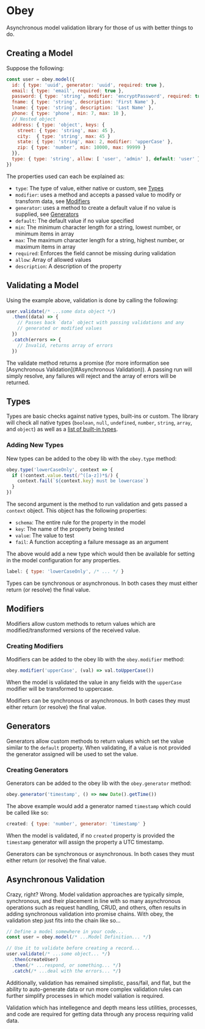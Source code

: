 # Obey

Asynchronous model validation library for those of us with better things to do.

## Creating a Model

Suppose the following:

```javascript
const user = obey.model({
  id: { type: 'uuid', generator: 'uuid', required: true },
  email: { type: 'email', required: true },
  password: { type: 'string', modifier: 'encryptPassword', required: true }
  fname: { type: 'string', description: 'First Name' },
  lname: { type: 'string', description: 'Last Name' },
  phone: { type: 'phone', min: 7, max: 10 },
  // Nested object
  address: { type: 'object', keys: {
    street: { type: 'string', max: 45 },
    city:  { type: 'string', max: 45 }
    state: { type: 'string', max: 2, modifier: 'upperCase' },
    zip: { type: 'number', min: 10000, max: 99999 }
  }},
  type: { type: 'string', allow: [ 'user', 'admin' ], default: 'user' }
})
```

The properties used can each be explained as:

* `type`: The type of value, either native or custom, see [Types](#types)
* `modifier`: uses a method and accepts a passed value to modify or transform data, see [Modifiers](#modifiers)
* `generator`: uses a method to create a default value if no value is supplied, see [Generators](#generators)
* `default`: The default value if no value specified
* `min`: The minimum character length for a string, lowest number, or minimum items in array
* `max`: The maximum character length for a string, highest number, or maximum items in array
* `required`: Enforces the field cannot be missing during validation
* `allow`: Array of allowed values
* `description`: A description of the property

## Validating a Model

Using the example above, validation is done by calling the following:

```javascript
user.validate(/* ...some data object */)
  .then((data) => {
    // Passes back `data` object with passing validations and any
    // generated or modified values
  })
  .catch(errors => {
    // Invalid, returns array of errors
  })
```

The validate method returns a promise (for more information see [Asynchronous Validation](#Asynchronous Validation)). A passing run will simply resolve, any failures will reject and the array of errors will be returned.

## Types

Types are basic checks against native types, built-ins or custom. The library will check all native types (`boolean`, `null`, `undefined`, `number`, `string`, `array`, and `object`) as well as a [list of built-in types](/src/types).

### Adding New Types

New types can be added to the obey lib with the `obey.type` method:

```javascript
obey.type('lowerCaseOnly', context => {
  if (!context.value.test(/^([a-z])*$/) {
    context.fail(`${context.key} must be lowercase`)
  }
})
```

The second argument is the method to run validation and gets passed a `context` object. This object has the following properties:

* `schema`: The entire rule for the property in the model
* `key`: The name of the property being tested
* `value`: The value to test
* `fail`: A function accepting a failure message as an argument

The above would add a new type which would then be available for setting in the model configuration for any properties.

```javascript
label: { type: 'lowerCaseOnly', /* ... */ }
```

Types can be synchronous or asynchronous. In both cases they must either return (or resolve) the final value.

## Modifiers

Modifiers allow custom methods to return values which are modified/transformed versions of the received value.

### Creating Modifiers

Modifiers can be added to the obey lib with the `obey.modifier` method:

```javascript
obey.modifier('upperCase', (val) => val.toUpperCase())
```

When the model is validated the value in any fields with the `upperCase` modifier will be transformed to uppercase.

Modifiers can be synchronous or asynchronous. In both cases they must either return (or resolve) the final value.

## Generators

Generators allow custom methods to return values which set the value similar to the `default` property. When validating, if a value is not provided the generator assigned will be used to set the value.

### Creating Generators

Generators can be added to the obey lib with the `obey.generator` method:

```javascript
obey.generator('timestamp', () => new Date().getTime())
```

The above example would add a generator named `timestamp` which could be called like so:

```javascript
created: { type: 'number', generator: 'timestamp' }
```

When the model is validated, if no `created` property is provided the `timestamp` generator will assign the property a UTC timestamp.

Generators can be synchronous or asynchronous. In both cases they must either return (or resolve) the final value.

## Asynchronous Validation

Crazy, right? Wrong. Model validation approaches are typically simple, synchronous, and their placement in line with so many asynchronous operations such as request handling, CRUD, and others, often results in adding synchronous validation into promise chains. With obey, the validation step just fits into the chain like so...

```javascript
// Define a model somewhere in your code...
const user = obey.model(/* ...Model Definition... */)

// Use it to validate before creating a record...
user.validate(/* ...some object... */)
  .then(createUser)
  .then(/* ...respond, or something... */)
  .catch(/* ...deal with the errors... */)
```

Additionally, validation has remained simplistic, pass/fail, and flat, but the ability to auto-generate data or run more complex validation rules can further simplify processes in which model valiation is required.

Validation which has intellegence and depth means less utilities, processes, and code are required for getting data through any process requiring valid data.
